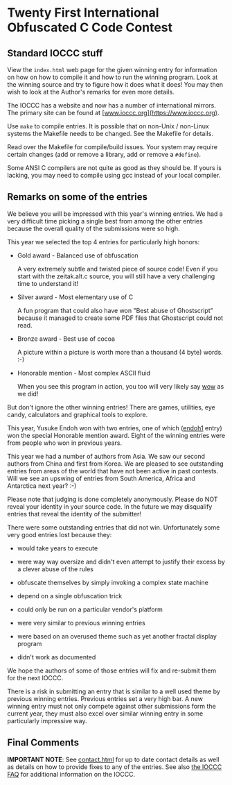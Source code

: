 # Twenty First International Obfuscated C Code Contest


## Standard IOCCC stuff

View the `index.html` web page for the given winning entry for information on how
on how to compile it and how to run the winning program.
Look at the winning source and try to figure how it does what it does!
You may then wish to look at the Author's remarks for even more details.

The IOCCC has a website and now has a number of international mirrors.
The primary site can be found at [www.ioccc.org](https://www.ioccc.org).

Use `make` to compile entries.  It is possible that on non-Unix / non-Linux
systems the Makefile needs to be changed.  See the Makefile for details.

Read over the Makefile for compile/build issues.  Your system may require
certain changes (add or remove a library, add or remove a `#define`).

Some ANSI C compilers are not quite as good as they should be.  If
yours is lacking, you may need to compile using gcc instead of your
local compiler.


## Remarks on some of the entries

We believe you will be impressed with this year's winning entries.  We had
a very difficult time picking a single best from among the other entries
because the overall quality of the submissions were so high.

This year we selected the top 4 entries for particularly high honors:

*   Gold award - Balanced use of obfuscation

    A very extremely subtle and twisted piece of source code!
    Even if you start with the zeitak.alt.c source,
    you will still have a very challenging time to understand it!

*   Silver award - Most elementary use of C

    A fun program that could also have won "Best abuse of
    Ghostscript" because it managed to create some PDF files
    that Ghostscript could not read.

*   Bronze award - Best use of cocoa

    A picture within a picture is worth more than a
    thousand (4 byte) words. :-)

*   Honorable mention - Most complex ASCII fluid

    When you see this program in action, you too will
    very likely say [wow](http://bit.ly/R6ALpK) as we did!

But don't ignore the other winning entries!  There are games, utilities,
eye candy, calculators and graphical tools to explore.

This year, Yusuke Endoh won with two entries, one of which
([endoh1](endoh1/index.html) entry) won the special Honorable mention award.  Eight of
the winning entries were from people who won in previous years.

This year we had a number of authors from Asia.  We saw our second
authors from China and first from Korea.  We are pleased to see
outstanding entries from areas of the world that have not been
active in past contests.  Will we see an upswing of entries
from South America, Africa and Antarctica next year? :-)

Please note that judging is done completely anonymously.  Please
do NOT reveal your identity in your source code.  In the future we
may disqualify entries that reveal the identity of the submitter!

There were some outstanding entries that did not win.  Unfortunately
some very good entries lost because they:

+ would take years to execute

+ were way way oversize and didn't even attempt to justify their
  excess by a clever abuse of the rules

+ obfuscate themselves by simply invoking a complex
  state machine

+ depend on a single obfuscation trick

+ could only be run on a particular vendor's platform

+ were very similar to previous winning entries

+ were based on an overused theme such as yet another
  fractal display program

+ didn't work as documented

We hope the authors of some of those entries will fix and re-submit
them for the next IOCCC.

There is a risk in submitting an entry that is similar to a well
used theme by previous winning entries.  Previous entries set a very high
bar.  A new winning entry must not only compete against other submissions
form the current year, they must also excel over similar winning entry
in some particularly impressive way.


## Final Comments

**IMPORTANT NOTE**: See [contact.html](../contact.html) for up to date contact details
as well as details on how to provide fixes to any of the entries.
See also [the IOCCC FAQ](../faq.html) for additional information on the IOCCC.


<!--

    Copyright © 1984-2024 by Landon Curt Noll. All Rights Reserved.

    You are free to share and adapt this file under the terms of this license:

        Creative Commons Attribution-ShareAlike 4.0 International (CC BY-SA 4.0)

    For more information, see:

        https://creativecommons.org/licenses/by-sa/4.0/

-->
